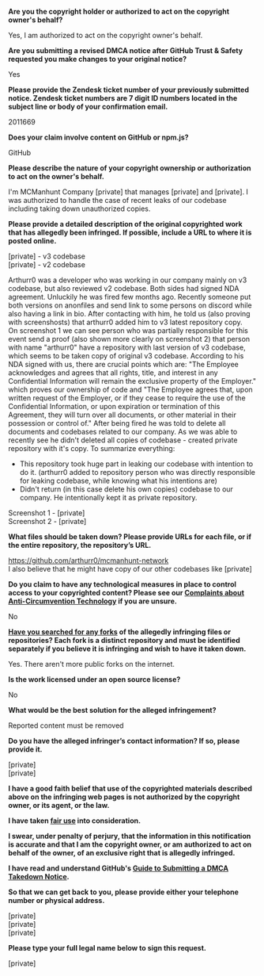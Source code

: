 **Are you the copyright holder or authorized to act on the copyright owner's behalf?**

Yes, I am authorized to act on the copyright owner's behalf.

**Are you submitting a revised DMCA notice after GitHub Trust & Safety requested you make changes to your original notice?**

Yes

**Please provide the Zendesk ticket number of your previously submitted notice. Zendesk ticket numbers are 7 digit ID numbers located in the subject line or body of your confirmation email.**

2011669

**Does your claim involve content on GitHub or npm.js?**

GitHub

**Please describe the nature of your copyright ownership or authorization to act on the owner's behalf.**

I'm MCManhunt Company [private] that manages [private] and [private]. I was authorized to handle the case of recent leaks of our codebase including taking down unauthorized copies.

**Please provide a detailed description of the original copyrighted work that has allegedly been infringed. If possible, include a URL to where it is posted online.**

[private] - v3 codebase  
[private] - v2 codebase

Arthurr0 was a developer who was working in our company mainly on v3 codebase, but also reviewed v2 codebase. Both sides had signed NDA agreement. Unluckily he was fired few months ago. Recently someone put both versions on anonfiles and send link to some persons on discord while also having a link in bio. After contacting with him, he told us (also proving with screenshosts) that arthurr0 added him to v3 latest repository copy.  
On screenshot 1 we can see person who was partially responsible for this event send a proof (also shown more clearly on screenshot 2) that person with name "arthurr0" have a repository with last version of v3 codebase, which seems to be taken copy of original v3 codebase. According to his NDA signed with us, there are crucial points which are:
"The Employee acknowledges and agrees that all rights, title, and interest in any
Confidential Information will remain the exclusive property of the Employer."
which proves our ownership of code and
"The Employee agrees that, upon written request of the Employer, or if they cease to
require the use of the Confidential Information, or upon expiration or termination of
this Agreement, they will turn over all documents, or other material in their
possession or control of."
After being fired he was told to delete all documents and codebases related to our company. As we was able to recently see he didn't deleted all copies of codebase - created private repository with it's copy.
To summarize everything:
- This repository took huge part in leaking our codebase with intention to do it. (arthurr0 added to repository person who was directly responsible for leaking codebase, while knowing what his intentions are)
- Didn't return (in this case delete his own copies) codebase to our company. He intentionally kept it as private repository.

Screenshot 1 - [private]  
Screenshot 2 - [private]

**What files should be taken down? Please provide URLs for each file, or if the entire repository, the repository’s URL.**

https://github.com/arthurr0/mcmanhunt-network  
I also believe that he might have copy of our other codebases like [private]

**Do you claim to have any technological measures in place to control access to your copyrighted content? Please see our <a href="https://docs.github.com/articles/guide-to-submitting-a-dmca-takedown-notice#complaints-about-anti-circumvention-technology">Complaints about Anti-Circumvention Technology</a> if you are unsure.**

No

**<a href="https://docs.github.com/articles/dmca-takedown-policy#b-what-about-forks-or-whats-a-fork">Have you searched for any forks</a> of the allegedly infringing files or repositories? Each fork is a distinct repository and must be identified separately if you believe it is infringing and wish to have it taken down.**

Yes. There aren't more public forks on the internet.

**Is the work licensed under an open source license?**

No

**What would be the best solution for the alleged infringement?**

Reported content must be removed

**Do you have the alleged infringer’s contact information? If so, please provide it.**

[private]  
[private]

**I have a good faith belief that use of the copyrighted materials described above on the infringing web pages is not authorized by the copyright owner, or its agent, or the law.**

**I have taken <a href="https://www.lumendatabase.org/topics/22">fair use</a> into consideration.**

**I swear, under penalty of perjury, that the information in this notification is accurate and that I am the copyright owner, or am authorized to act on behalf of the owner, of an exclusive right that is allegedly infringed.**

**I have read and understand GitHub's <a href="https://docs.github.com/articles/guide-to-submitting-a-dmca-takedown-notice/">Guide to Submitting a DMCA Takedown Notice</a>.**

**So that we can get back to you, please provide either your telephone number or physical address.**

[private]  
[private]  
[private]  

**Please type your full legal name below to sign this request.**

[private]
